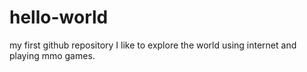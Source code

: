 # hello-world
my first github repository
I like to explore the world using internet and playing mmo games.
